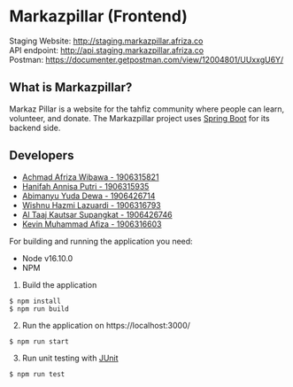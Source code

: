 # Markazpillar (Frontend)
Staging Website: http://staging.markazpillar.afriza.co <br>
API endpoint: http://api.staging.markazpillar.afriza.co <br>
Postman: https://documenter.getpostman.com/view/12004801/UUxxgU6Y/ <br>

## What is Markazpillar?
Markaz Pillar is a website for the tahfiz community where people can learn, volunteer, and donate. The Markazpillar project uses [Spring Boot](https://spring.io/projects/spring-boot) for its backend side.

## Developers
- [Achmad Afriza Wibawa - 1906315821](https://gitlab.cs.ui.ac.id/achmad.afriza)
- [Hanifah Annisa Putri - 1906315935](https://gitlab.cs.ui.ac.id/hanifahaputri)
- [Abimanyu Yuda Dewa - 1906426714](https://gitlab.cs.ui.ac.id/AbimanyuYudaDewa)
- [Wishnu Hazmi Lazuardi - 1906316793](https://gitlab.cs.ui.ac.id/wishnuhl)
- [Al Taaj Kautsar Supangkat - 1906426746](https://gitlab.cs.ui.ac.id/al.taaj)
- [Kevin Muhammad Afiza - 1906316603](https://gitlab.cs.ui.ac.id/KevinAfiza)

For building and running the application you need:
- Node v16.10.0
- NPM

1. Build the application
```
$ npm install
$ npm run build
```
2. Run the application on https://localhost:3000/
``` 
$ npm run start
```
3. Run unit testing with [JUnit](https://junit.org/junit5/)
```
$ npm run test
```

